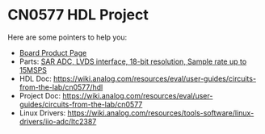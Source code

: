 # CN0577 HDL Project

Here are some pointers to help you:
  * [Board Product Page](https://www.analog.com/CN0577)
  * Parts: [SAR ADC, LVDS interface, 18-bit resolution, Sample rate up to 15MSPS](https://www.analog.com/ltc2387-18)
  * HDL Doc: https://wiki.analog.com/resources/eval/user-guides/circuits-from-the-lab/cn0577/hdl
  * Project Doc: https://wiki.analog.com/resources/eval/user-guides/circuits-from-the-lab/cn0577
  * Linux Drivers: https://wiki.analog.com/resources/tools-software/linux-drivers/iio-adc/ltc2387


